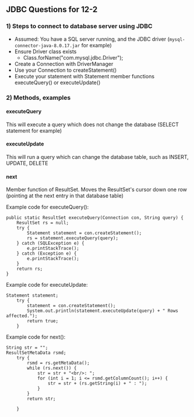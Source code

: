 ## JDBC Questions for 12-2

### 1) Steps to connect to database server using JDBC

- Assumed: You have a SQL server running, and the JDBC driver (`mysql-connector-java-8.0.17.jar` for example)
- Ensure Driver class exists
	- Class.forName("com.mysql.jdbc.Driver");
- Create a Connection with DriverManager
- Use your Connection to createStatement()
- Execute your statement with Statement member functions executeQuery() or executeUpdate()

### 2) Methods, examples

#### executeQuery
This will execute a query which does not change the database (SELECT statement for example)

#### executeUpdate
This will run a query which can change the database table, such as INSERT, UPDATE, DELETE

#### next
Member function of ResultSet.  Moves the ResultSet's cursor down one row (pointing at the next entry in that database table)

Example code for executeQuery():

	public static ResultSet executeQuery(Connection con, String query) {
		ResultSet rs = null;
		try {
			Statement statement = con.createStatement();
			rs = statement.executeQuery(query);
		} catch (SQLException e) {
			e.printStackTrace();
		} catch (Exception e) {
			e.printStackTrace();
		}
		return rs;
	}
Example code for executeUpdate:

    Statement statement;
		try {
			statement = con.createStatement();
			System.out.println(statement.executeUpdate(query) + " Rows affected.");
			return true;
		}

Example code for next():

    String str = "";
    ResultSetMetaData rsmd;
		try {
			rsmd = rs.getMetaData();
			while (rs.next()) {
				str = str + "<br/>: ";
				for (int i = 1; i <= rsmd.getColumnCount(); i++) {
					str = str + (rs.getString(i) + " : ");
				}
			}
			return str;
			
		}
